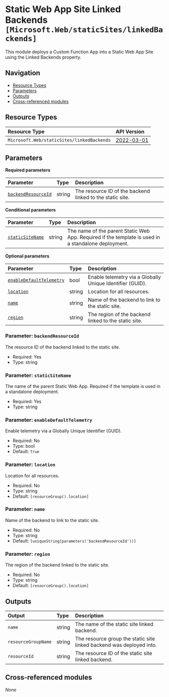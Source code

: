 # Static Web App Site Linked Backends `[Microsoft.Web/staticSites/linkedBackends]`

This module deploys a Custom Function App into a Static Web App Site using the Linked Backends property.

## Navigation

- [Resource Types](#Resource-Types)
- [Parameters](#Parameters)
- [Outputs](#Outputs)
- [Cross-referenced modules](#Cross-referenced-modules)

## Resource Types

| Resource Type | API Version |
| :-- | :-- |
| `Microsoft.Web/staticSites/linkedBackends` | [2022-03-01](https://learn.microsoft.com/en-us/azure/templates/Microsoft.Web/2022-03-01/staticSites/linkedBackends) |

## Parameters

**Required parameters**

| Parameter | Type | Description |
| :-- | :-- | :-- |
| [`backendResourceId`](#parameter-backendresourceid) | string | The resource ID of the backend linked to the static site. |

**Conditional parameters**

| Parameter | Type | Description |
| :-- | :-- | :-- |
| [`staticSiteName`](#parameter-staticsitename) | string | The name of the parent Static Web App. Required if the template is used in a standalone deployment. |

**Optional parameters**

| Parameter | Type | Description |
| :-- | :-- | :-- |
| [`enableDefaultTelemetry`](#parameter-enabledefaulttelemetry) | bool | Enable telemetry via a Globally Unique Identifier (GUID). |
| [`location`](#parameter-location) | string | Location for all resources. |
| [`name`](#parameter-name) | string | Name of the backend to link to the static site. |
| [`region`](#parameter-region) | string | The region of the backend linked to the static site. |

### Parameter: `backendResourceId`

The resource ID of the backend linked to the static site.

- Required: Yes
- Type: string

### Parameter: `staticSiteName`

The name of the parent Static Web App. Required if the template is used in a standalone deployment.

- Required: Yes
- Type: string

### Parameter: `enableDefaultTelemetry`

Enable telemetry via a Globally Unique Identifier (GUID).

- Required: No
- Type: bool
- Default: `True`

### Parameter: `location`

Location for all resources.

- Required: No
- Type: string
- Default: `[resourceGroup().location]`

### Parameter: `name`

Name of the backend to link to the static site.

- Required: No
- Type: string
- Default: `[uniqueString(parameters('backendResourceId'))]`

### Parameter: `region`

The region of the backend linked to the static site.

- Required: No
- Type: string
- Default: `[resourceGroup().location]`


## Outputs

| Output | Type | Description |
| :-- | :-- | :-- |
| `name` | string | The name of the static site linked backend. |
| `resourceGroupName` | string | The resource group the static site linked backend was deployed into. |
| `resourceId` | string | The resource ID of the static site linked backend. |

## Cross-referenced modules

_None_
